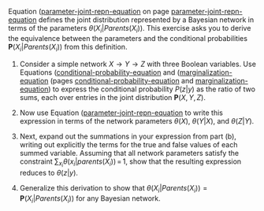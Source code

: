 

Equation (<a href="#">parameter-joint-repn-equation</a> on
page <a class="pageRef" title="" href="#">parameter-joint-repn-equation</a> defines the joint distribution represented by a
Bayesian network in terms of the parameters
$\theta(X_i$|${Parents}(X_i))$. This exercise asks you to derive
the equivalence between the parameters and the conditional probabilities
${\textbf{ P}}(X_i$|${Parents}(X_i))$ from this definition.<br>

1.  Consider a simple network $X\rightarrow Y\rightarrow Z$ with three
    Boolean variables. Use
    Equations (<a class="equationRef" title="" href="#">conditional-probability-equation</a> and (<a class="pageRef" title="" href="#">marginalization-equation</a>
    (pages <a href="#">conditional-probability-equation</a> and <a href="#">marginalization-equation</a>)
    to express the conditional probability $P(z$|$y)$ as the ratio of two sums, each over entries in the
    joint distribution ${\textbf{P}}(X,Y,Z)$.<br>

2.  Now use Equation (<a class="equationRef" title="" href="#">parameter-joint-repn-equation</a> to
    write this expression in terms of the network parameters
    $\theta(X)$, $\theta(Y$|$X)$, and $\theta(Z$|$Y)$.<br>

3.  Next, expand out the summations in your expression from part (b),
    writing out explicitly the terms for the true and false values of
    each summed variable. Assuming that all network parameters satisfy
    the constraint
    $\sum_{x_i} \theta(x_i$|${parents}(X_i)){{\,=\,}}1$, show
    that the resulting expression reduces to $\theta(z$|$y)$.<br>

4.  Generalize this derivation to show that
    $\theta(X_i$|${Parents}(X_i)) = {\textbf{P}}(X_i$|${Parents}(X_i))$
    for any Bayesian network.<br>
